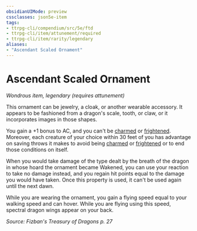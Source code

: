 ```yaml
---
obsidianUIMode: preview
cssclasses: json5e-item
tags:
- ttrpg-cli/compendium/src/5e/ftd
- ttrpg-cli/item/attunement/required
- ttrpg-cli/item/rarity/legendary
aliases: 
- "Ascendant Scaled Ornament"
---
```

# Ascendant Scaled Ornament
*Wondrous item, legendary (requires attunement)*  



This ornament can be jewelry, a cloak, or another wearable accessory. It appears to be fashioned from a dragon's scale, tooth, or claw, or it incorporates images in those shapes.

You gain a +1 bonus to AC, and you can't be [charmed](/3-Mechanics/CLI/Rules/conditions.md#Charmed) or [frightened](/3-Mechanics/CLI/Rules/conditions.md#Frightened). Moreover, each creature of your choice within 30 feet of you has advantage on saving throws it makes to avoid being [charmed](/3-Mechanics/CLI/Rules/conditions.md#Charmed) or [frightened](/3-Mechanics/CLI/Rules/conditions.md#Frightened) or to end those conditions on itself.

When you would take damage of the type dealt by the breath of the dragon in whose hoard the ornament became Wakened, you can use your reaction to take no damage instead, and you regain hit points equal to the damage you would have taken. Once this property is used, it can't be used again until the next dawn.

While you are wearing the ornament, you gain a flying speed equal to your walking speed and can hover. While you are flying using this speed, spectral dragon wings appear on your back.

*Source: Fizban's Treasury of Dragons p. 27*